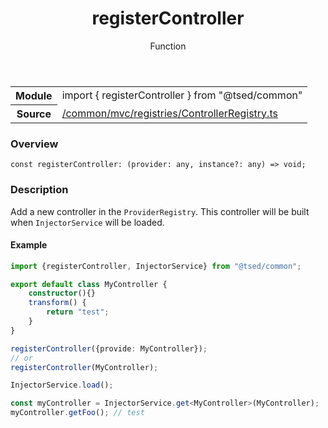 
<header class="symbol-info-header"><h1 id="registercontroller">registerController</h1><label class="symbol-info-type-label function">Function</label></header>
<!-- summary -->
<section class="symbol-info"><table class="is-full-width"><tbody><tr><th>Module</th><td><div class="lang-typescript"><span class="token keyword">import</span> { registerController }&nbsp;<span class="token keyword">from</span>&nbsp;<span class="token string">"@tsed/common"</span></div></td></tr><tr><th>Source</th><td><a href="https://github.com/Romakita/ts-express-decorators/blob/v4.20.2/src//common/mvc/registries/ControllerRegistry.ts#L0-L0">/common/mvc/registries/ControllerRegistry.ts</a></td></tr></tbody></table></section>
<!-- overview -->


### Overview


<pre><code class="typescript-lang "><span class="token keyword">const</span> registerController<span class="token punctuation">:</span> <span class="token punctuation">(</span>provider<span class="token punctuation">:</span> <span class="token keyword">any</span><span class="token punctuation">,</span> instance?<span class="token punctuation">:</span> <span class="token keyword">any</span><span class="token punctuation">)</span> => <span class="token keyword">void</span><span class="token punctuation">;</span></code></pre>


<!-- Parameters -->

<!-- Description -->


### Description

Add a new controller in the `ProviderRegistry`. This controller will be built when `InjectorService` will be loaded.

#### Example

```typescript
import {registerController, InjectorService} from "@tsed/common";

export default class MyController {
    constructor(){}
    transform() {
        return "test";
    }
}

registerController({provide: MyController});
// or
registerController(MyController);

InjectorService.load();

const myController = InjectorService.get<MyController>(MyController);
myController.getFoo(); // test
```

<!-- Members -->

